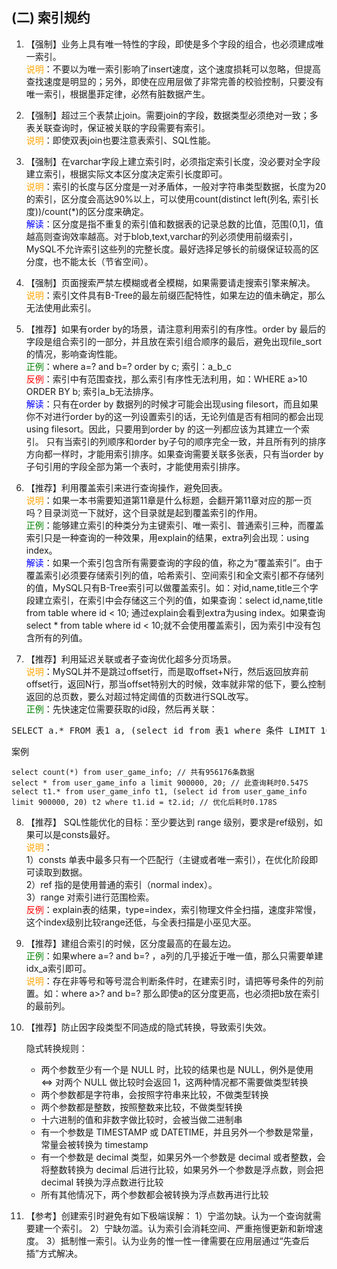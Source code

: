 ## (二) 索引规约
1. 【强制】业务上具有唯一特性的字段，即使是多个字段的组合，也必须建成唯一索引。 
<br><span style="color:orange">说明</span>：不要以为唯一索引影响了insert速度，这个速度损耗可以忽略，但提高查找速度是明显的；另外，即使在应用层做了非常完善的校验控制，只要没有唯一索引，根据墨菲定律，必然有脏数据产生。 

2. 【强制】超过三个表禁止join。需要join的字段，数据类型必须绝对一致；多表关联查询时，保证被关联的字段需要有索引。 
<br><span style="color:orange">说明</span>：即使双表join也要注意表索引、SQL性能。 

3. 【强制】在varchar字段上建立索引时，必须指定索引长度，没必要对全字段建立索引，根据实际文本区分度决定索引长度即可。 
<br><span style="color:orange">说明</span>：索引的长度与区分度是一对矛盾体，一般对字符串类型数据，长度为20的索引，区分度会高达90%以上，可以使用count(distinct left(列名, 索引长度))/count(*)的区分度来确定。 
<br><span style="color:blue">解读</span>：区分度是指不重复的索引值和数据表的记录总数的比值，范围(0,1\]，值越高则查询效率越高。对于blob,text,varchar的列必须使用前缀索引，MySQL不允许索引这些列的完整长度。最好选择足够长的前缀保证较高的区分度，也不能太长（节省空间）。

4. 【强制】页面搜索严禁左模糊或者全模糊，如果需要请走搜索引擎来解决。 
<br><span style="color:orange">说明</span>：索引文件具有B-Tree的最左前缀匹配特性，如果左边的值未确定，那么无法使用此索引。

5. 【推荐】如果有order by的场景，请注意利用索引的有序性。order by 最后的字段是组合索引的一部分，并且放在索引组合顺序的最后，避免出现file_sort的情况，影响查询性能。 
<br><span style="color:green">正例</span>：where a=? and b=? order by c; 索引：a_b_c 
<br><span style="color:red">反例</span>：索引中有范围查找，那么索引有序性无法利用，如：WHERE a>10 ORDER BY b; 索引a_b无法排序。 
<br><span style="color:blue">解读</span>：只有在order by 数据列的时候才可能会出现using filesort，而且如果你不对进行order by的这一列设置索引的话，无论列值是否有相同的都会出现using filesort。因此，只要用到order by 的这一列都应该为其建立一个索引。 只有当索引的列顺序和order by子句的顺序完全一致，并且所有列的排序方向都一样时，才能用索引排序。如果查询需要关联多张表，只有当order by子句引用的字段全部为第一个表时，才能使用索引排序。

6. 【推荐】利用覆盖索引来进行查询操作，避免回表。 
<br><span style="color:orange">说明</span>：如果一本书需要知道第11章是什么标题，会翻开第11章对应的那一页吗？目录浏览一下就好，这个目录就是起到覆盖索引的作用。 
<br><span style="color:green">正例</span>：能够建立索引的种类分为主键索引、唯一索引、普通索引三种，而覆盖索引只是一种查询的一种效果，用explain的结果，extra列会出现：using index。 
<br><span style="color:blue">解读</span>：如果一个索引包含所有需要查询的字段的值，称之为“覆盖索引”。由于覆盖索引必须要存储索引列的值，哈希索引、空间索引和全文索引都不存储列的值，MySQL只有B-Tree索引可以做覆盖索引。如：对id,name,title三个字段建立索引，在索引中会存储这三个列的值，如果查询：select id,name,title from table where id < 10; 通过explain会看到extra为using index。如果查询select \* from table where id < 10;就不会使用覆盖索引，因为索引中没有包含所有的列值。


7. 【推荐】利用延迟关联或者子查询优化超多分页场景。
<br><span style="color:orange">说明</span>：MySQL并不是跳过offset行，而是取offset+N行，然后返回放弃前offset行，返回N行，那当offset特别大的时候，效率就非常的低下，要么控制返回的总页数，要么对超过特定阈值的页数进行SQL改写。 
<br><span style="color:green">正例</span>：先快速定位需要获取的id段，然后再关联：
<pre>SELECT a.* FROM 表1 a, (select id from 表1 where 条件 LIMIT 100000,20 ) b where a.id=b.id </pre>
案例
```
select count(*) from user_game_info; // 共有956176条数据
select * from user_game_info a limit 900000, 20; // 此查询耗时0.547S
select t1.* from user_game_info t1, (select id from user_game_info limit 900000, 20) t2 where t1.id = t2.id; // 优化后耗时0.178S
```

8. 【推荐】 SQL性能优化的目标：至少要达到 range 级别，要求是ref级别，如果可以是consts最好。 
<br><span style="color:orange">说明</span>：  
1）consts 单表中最多只有一个匹配行（主键或者唯一索引），在优化阶段即可读取到数据。  
2）ref 指的是使用普通的索引（normal index）。  
3）range 对索引进行范围检索。
<br><span style="color:red">反例</span>：explain表的结果，type=index，索引物理文件全扫描，速度非常慢，这个index级别比较range还低，与全表扫描是小巫见大巫。 

9. 【推荐】建组合索引的时候，区分度最高的在最左边。
<br><span style="color:green">正例</span>：如果where a=? and b=? ，a列的几乎接近于唯一值，那么只需要单建idx_a索引即可。 
<br><span style="color:orange">说明</span>：存在非等号和等号混合判断条件时，在建索引时，请把等号条件的列前置。如：where a>? and b=? 那么即使a的区分度更高，也必须把b放在索引的最前列。 

10. 【推荐】防止因字段类型不同造成的隐式转换，导致索引失效。 
   
    隐式转换规则：
    *   两个参数至少有一个是 NULL 时，比较的结果也是 NULL，例外是使用 <=> 对两个 NULL 做比较时会返回 1，这两种情况都不需要做类型转换
    *   两个参数都是字符串，会按照字符串来比较，不做类型转换
    *   两个参数都是整数，按照整数来比较，不做类型转换
    *   十六进制的值和非数字做比较时，会被当做二进制串
    *   有一个参数是 TIMESTAMP 或 DATETIME，并且另外一个参数是常量，常量会被转换为 timestamp
    *   有一个参数是 decimal 类型，如果另外一个参数是 decimal 或者整数，会将整数转换为 decimal 后进行比较，如果另外一个参数是浮点数，则会把 decimal 转换为浮点数进行比较
    *   所有其他情况下，两个参数都会被转换为浮点数再进行比较

11. 【参考】创建索引时避免有如下极端误解：  1）宁滥勿缺。认为一个查询就需要建一个索引。  2）宁缺勿滥。认为索引会消耗空间、严重拖慢更新和新增速度。  3）抵制惟一索引。认为业务的惟一性一律需要在应用层通过“先查后插”方式解决。 